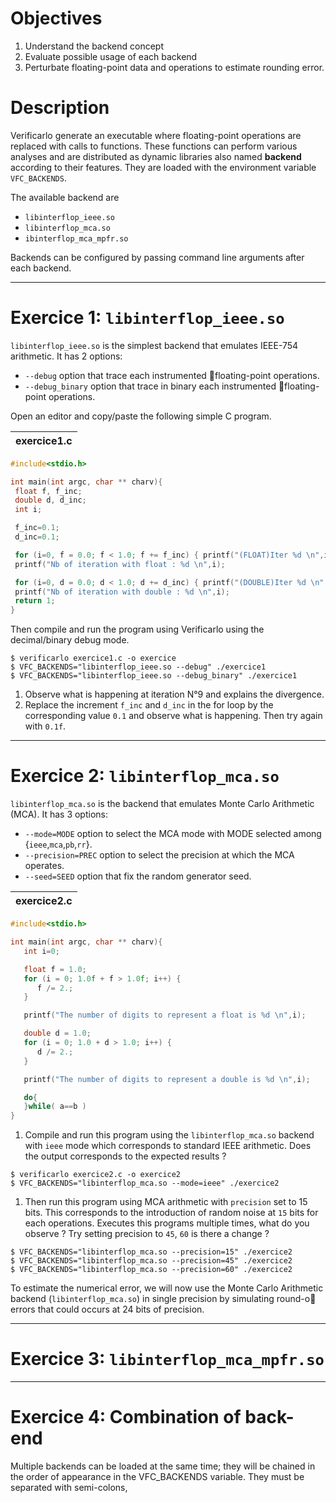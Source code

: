 # Objectives
1. Understand the backend concept
1. Evaluate possible usage of each backend
1. Perturbate floating-point data and operations to estimate rounding error.

# Description
Verificarlo generate an executable where floating-point operations are replaced with calls to functions.
These functions can perform various analyses and are distributed as dynamic libraries also named **backend** according to their features. They are loaded with the environment variable `VFC_BACKENDS`.

The available backend are
* `libinterflop_ieee.so`
* `libinterflop_mca.so`
* `ibinterflop_mca_mpfr.so`

Backends can be configured by passing command line arguments after each backend.

***

# Exercice 1: `libinterflop_ieee.so`
`libinterflop_ieee.so` is the simplest backend that emulates IEEE-754 arithmetic. 
It has 2 options:
*  `--debug` option that trace each instrumented floating-point operations.
*  `--debug_binary` option that trace in binary each instrumented floating-point operations.

Open an editor and copy/paste the following simple C program.

| exercice1.c |
| -------- |
```C
#include<stdio.h>

int main(int argc, char ** charv){
 float f, f_inc;
 double d, d_inc;
 int i;

 f_inc=0.1;
 d_inc=0.1;

 for (i=0, f = 0.0; f < 1.0; f += f_inc) { printf("(FLOAT)Iter %d \n",i++);}
 printf("Nb of iteration with float : %d \n",i);

 for (i=0, d = 0.0; d < 1.0; d += d_inc) { printf("(DOUBLE)Iter %d \n",i++);}
 printf("Nb of iteration with double : %d \n",i);
 return 1;
}
````

Then compile and run the program using Verificarlo using the decimal/binary debug mode. 

```
$ verificarlo exercice1.c -o exercice
$ VFC_BACKENDS="libinterflop_ieee.so --debug" ./exercice1
$ VFC_BACKENDS="libinterflop_ieee.so --debug_binary" ./exercice1
```

1. Observe what is happening at iteration N°9 and explains the divergence.
2. Replace the increment `f_inc` and `d_inc` in the for loop by the corresponding value `0.1` and observe what is happening. Then try again with `0.1f`.


***

# Exercice 2: `libinterflop_mca.so`

`libinterflop_mca.so` is the backend that emulates Monte Carlo Arithmetic (MCA). 
It has 3 options:
* `--mode=MODE` option to select the MCA mode with MODE selected among {`ieee`,`mca`,`pb`,`rr`}. 
* `--precision=PREC` option to select the precision at which the MCA operates.
* `--seed=SEED` option that fix the random generator seed.

| exercice2.c |
| -------- |
```C
#include<stdio.h>

int main(int argc, char ** charv){
   int i=0;

   float f = 1.0;
   for (i = 0; 1.0f + f > 1.0f; i++) {
      f /= 2.;
   }

   printf("The number of digits to represent a float is %d \n",i);

   double d = 1.0;
   for (i = 0; 1.0 + d > 1.0; i++) {
      d /= 2.;
   }

   printf("The number of digits to represent a double is %d \n",i);

   do{
   }while( a==b )
}
```

1.  Compile and run this program using the `libinterflop_mca.so` backend with `ieee` mode which corresponds to standard IEEE arithmetic. Does the output corresponds to the expected results ?
```
$ verificarlo exercice2.c -o exercice2
$ VFC_BACKENDS="libinterflop_mca.so --mode=ieee" ./exercice2
```
1.  Then run this program using MCA arithmetic with `precision` set to 15 bits. This corresponds to the introduction of random noise at `15` bits for each operations. Executes this programs multiple times, what do you observe ? Try setting precision to `45`, `60` is there a change ?
```
$ VFC_BACKENDS="libinterflop_mca.so --precision=15" ./exercice2
$ VFC_BACKENDS="libinterflop_mca.so --precision=45" ./exercice2
$ VFC_BACKENDS="libinterflop_mca.so --precision=60" ./exercice2
```



To estimate the numerical error, we will now use the Monte Carlo Arithmetic backend (`libinterflop_mca.so`) in
single precision by simulating round-o errors that could occurs at 24 bits of precision.


***

# Exercice 3: `libinterflop_mca_mpfr.so`

***

# Exercice 4: Combination of back-end
Multiple backends can be loaded at the same time; they will be chained in the order of appearance in the VFC_BACKENDS variable. They must be separated with semi-colons,

